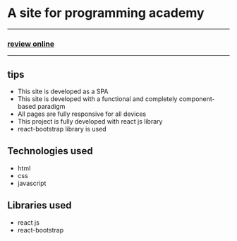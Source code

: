 <h1>A site for programming academy</h1>

<hr>

<h3>
  <a href="https://i-shop-one.vercel.app/">review online</a>
</h3>

<hr>

<h2>tips</h2>

- <span>This site is developed as a SPA</span>
- <span>This site is developed with a functional and completely component-based paradigm</span>
- <span>All pages are fully responsive for all devices</span>
- <span>This project is fully developed with react js library</span>
- <span>react-bootstrap library is used</span>

<h2>Technologies used</h2>

- <span>html</span>
- <span>css</span>
- <span>javascript</span>

<h2>Libraries used</h2>

- <span>react js</span>
- <span>react-bootstrap</span>
